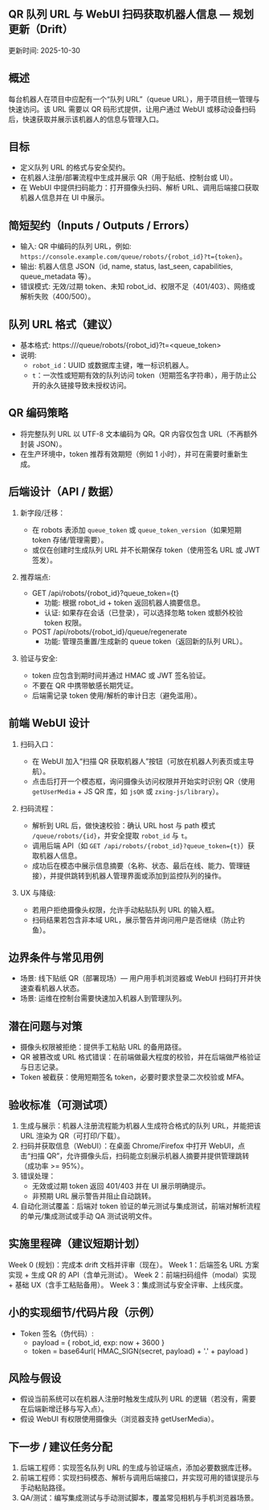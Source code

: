 ## QR 队列 URL 与 WebUI 扫码获取机器人信息 — 规划更新（Drift）

更新时间: 2025-10-30

概述
--
每台机器人在项目中应配有一个“队列 URL”（queue URL），用于项目统一管理与快速访问。该 URL 需要以 QR 码形式提供，让用户通过 WebUI 或移动设备扫码后，快速获取并展示该机器人的信息与管理入口。

目标
--
- 定义队列 URL 的格式与安全契约。
- 在机器人注册/部署流程中生成并展示 QR（用于贴纸、控制台或 UI）。
- 在 WebUI 中提供扫码能力：打开摄像头扫码、解析 URL、调用后端接口获取机器人信息并在 UI 中展示。

简短契约（Inputs / Outputs / Errors）
--
- 输入: QR 中编码的队列 URL，例如: `https://console.example.com/queue/robots/{robot_id}?t={token}`。
- 输出: 机器人信息 JSON（id, name, status, last_seen, capabilities, queue_metadata 等）。
- 错误模式: 无效/过期 token、未知 robot_id、权限不足（401/403）、网络或解析失败（400/500）。

队列 URL 格式（建议）
--
- 基本格式: https://<HOST>/queue/robots/{robot_id}?t=<queue_token>
- 说明:
  - `robot_id`：UUID 或数据库主键，唯一标识机器人。
  - `t`：一次性或短期有效的队列访问 token（短期签名字符串），用于防止公开的永久链接导致未授权访问。

QR 编码策略
--
- 将完整队列 URL 以 UTF-8 文本编码为 QR。QR 内容仅包含 URL（不再额外封装 JSON）。
- 在生产环境中，token 推荐有效期短（例如 1 小时），并可在需要时重新生成。

后端设计（API / 数据）
--
1) 新字段/迁移：
   - 在 robots 表添加 `queue_token` 或 `queue_token_version`（如果短期 token 存储/管理需要）。
   - 或仅在创建时生成队列 URL 并不长期保存 token（使用签名 URL 或 JWT 签发）。

2) 推荐端点:
   - GET /api/robots/{robot_id}?queue_token={t}
     - 功能: 根据 robot_id + token 返回机器人摘要信息。
     - 认证: 如果存在会话（已登录），可以选择忽略 token 或额外校验 token 权限。
   - POST /api/robots/{robot_id}/queue/regenerate
     - 功能: 管理员重置/生成新的 queue token（返回新的队列 URL）。

3) 验证与安全:
   - token 应包含到期时间并通过 HMAC 或 JWT 签名验证。
   - 不要在 QR 中携带敏感长期凭证。
   - 后端需记录 token 使用/解析的审计日志（避免滥用）。

前端 WebUI 设计
--
1) 扫码入口：
   - 在 WebUI 加入“扫描 QR 获取机器人”按钮（可放在机器人列表页或主导航）。
   - 点击后打开一个模态框，询问摄像头访问权限并开始实时识别 QR（使用 `getUserMedia` + JS QR 库，如 `jsQR` 或 `zxing-js/library`）。

2) 扫码流程：
   - 解析到 URL 后，做快速校验：确认 URL host 与 path 模式 `/queue/robots/{id}`，并安全提取 `robot_id` 与 `t`。
   - 调用后端 API（如 `GET /api/robots/{robot_id}?queue_token={t}`）获取机器人信息。
   - 成功后在模态中展示信息摘要（名称、状态、最后在线、能力、管理链接），并提供跳转到机器人管理界面或添加到监控队列的操作。

3) UX 与降级:
   - 若用户拒绝摄像头权限，允许手动粘贴队列 URL 的输入框。
   - 扫码结果若包含非本域 URL，展示警告并询问用户是否继续（防止钓鱼）。

边界条件与常见用例
--
- 场景: 线下贴纸 QR（部署现场）— 用户用手机浏览器或 WebUI 扫码打开并快速查看机器人状态。
- 场景: 运维在控制台需要快速加入机器人到管理队列。

潜在问题与对策
--
- 摄像头权限被拒绝：提供手工粘贴 URL 的备用路径。
- QR 被篡改或 URL 格式错误：在前端做最大程度的校验，并在后端做严格验证与日志记录。
- Token 被截获：使用短期签名 token，必要时要求登录二次校验或 MFA。

验收标准（可测试项）
--
1) 生成与展示：机器人注册流程能为机器人生成符合格式的队列 URL，并能把该 URL 渲染为 QR（可打印/下载）。
2) 扫码并获取信息（WebUI）：在桌面 Chrome/Firefox 中打开 WebUI，点击“扫描 QR”，允许摄像头后，扫码能立刻展示机器人摘要并提供管理跳转（成功率 >= 95%）。
3) 错误处理：
   - 无效或过期 token 返回 401/403 并在 UI 展示明确提示。
   - 非预期 URL 展示警告并阻止自动跳转。
4) 自动化测试覆盖：后端对 token 验证的单元测试与集成测试，前端对解析流程的单元/集成测试或手动 QA 测试说明文件。

实施里程碑（建议短期计划）
--
Week 0 (规划)：完成本 drift 文档并评审（现在）。
Week 1：后端签名 URL 方案实现 + 生成 QR 的 API（含单元测试）。
Week 2：前端扫码组件（modal）实现 + 基础 UX（含手工粘贴备用）。
Week 3：集成测试与安全评审、上线灰度。

小的实现细节/代码片段（示例）
--
- Token 签名（伪代码）:
  - payload = { robot_id, exp: now + 3600 }
  - token = base64url( HMAC_SIGN(secret, payload) + '.' + payload )

风险与假设
--
- 假设当前系统可以在机器人注册时触发生成队列 URL 的逻辑（若没有，需要在后端新增迁移与写入点）。
- 假设 WebUI 有权限使用摄像头（浏览器支持 getUserMedia）。

下一步 / 建议任务分配
--
1) 后端工程师：实现签名队列 URL 的生成与验证端点，添加必要数据库迁移。
2) 前端工程师：实现扫码模态、解析与调用后端接口，并实现可用的错误提示与手动粘贴路径。
3) QA/测试：编写集成测试与手动测试脚本，覆盖常见相机与手机浏览器场景。

